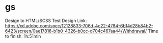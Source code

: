 # gs
Design to HTML/SCSS Test
Design Link:
https://xd.adobe.com/spec/12128833-706d-4e22-4784-6b14d28b84b2-6423/screen/0ae17816-b1b0-4326-b0cc-d704c467aa44/Withdrawal/
Time to finish:
1h:51min
